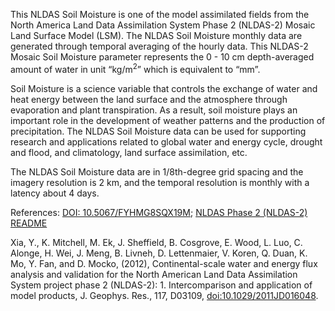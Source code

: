 This NLDAS Soil Moisture is one of the model assimilated fields from the North America Land Data Assimilation System Phase 2 (NLDAS-2) Mosaic Land Surface Model (LSM). The NLDAS Soil Moisture monthly data are generated through temporal averaging of the hourly data.  This NLDAS-2 Mosaic Soil Moisture parameter represents the 0 - 10 cm depth-averaged amount of water in unit “kg/m<sup>2</sup>” which is equivalent to “mm”.  

Soil Moisture is a science variable that controls the exchange of water and heat energy between the land surface and the atmosphere through evaporation and plant transpiration. As a result, soil moisture plays an important role in the development of weather patterns and the production of precipitation. The NLDAS Soil Moisture data can be used for supporting research and applications related to global water and energy cycle, drought and flood, and climatology, land surface assimilation, etc.

The NLDAS Soil Moisture data are in 1/8th-degree grid spacing and the imagery resolution is 2 km, and the temporal resolution is monthly with a latency about 4 days.

References: [DOI: 10.5067/FYHMG8SQX19M](https://disc.gsfc.nasa.gov/datacollection/NLDAS_MOS0125_M_002.html);
[NLDAS Phase 2 (NLDAS-2) README](https://hydro1.gesdisc.eosdis.nasa.gov/data/NLDAS/README.NLDAS2.pdf)

Xia, Y., K. Mitchell, M. Ek, J. Sheffield, B. Cosgrove, E. Wood, L. Luo, C. Alonge, H. Wei, J. Meng, B. Livneh, D. Lettenmaier, V. Koren, Q. Duan, K. Mo, Y. Fan, and D. Mocko, (2012), Continental-scale water and energy flux analysis and validation for the North American Land Data Assimilation System project phase 2 (NLDAS-2): 1. Intercomparison and application of model products, J. Geophys. Res., 117, D03109, [doi:10.1029/2011JD016048](https://doi.org/10.1029/2011JD016048).
